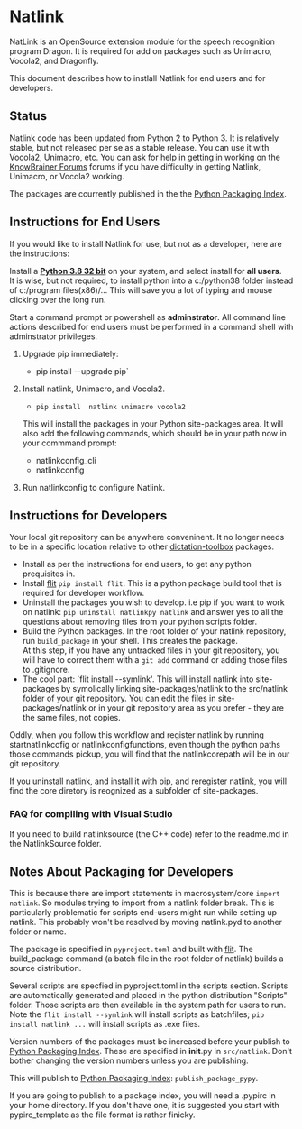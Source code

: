 # Natlink

NatLink is an OpenSource extension module for the speech recognition program Dragon. It is required
for add on packages such as Unimacro, Vocola2, and Dragonfly.

This document describes how to instlall Natlink for end users and for developers.

## Status

Natlink code has been updated from Python 2 to Python 3. It is relatively stable, but not released per se as a stable release. You can use
it with Vocola2, Unimacro, etc. You can ask for
help in getting in working on the [KnowBrainer Forums](https://www.knowbrainer.com/forums/forum/categories.cfm?catid=25&entercat=y&CFTREEITEMKEY=25) forums if you have difficulty in getting Natlink, Unimacro, or Vocola2 working.

The packages are ccurrently published in the 
the [Python Packaging Index](https://pypi.org/). 

## Instructions for End Users

If you would like to install Natlink for use, but not as a developer, here are the instructions:

Install a [**Python 3.8 32 bit**](https://www.python.org/downloads/) on your system, and select install for **all users**.  
It is wise, but not required, to install python into a c:/python38 folder instead of c:/program files(x86)/... This will save
you a lot of typing and mouse clicking over the long run.

Start a command prompt or powershell as **adminstrator**. All command line actions described for end users must be performed in
a command shell with adminstrator privileges.

1. Upgrade pip immediately:

   - pip install --upgrade pip`

2. Install natlink, Unimacro, and Vocola2.
   - `pip install  natlink unimacro vocola2`

   This will install the packages in your Python site-packages area. It will also add the following commands, which should be
   in your path now in your commmand prompt:

   - natlinkconfig_cli
   - natlinkconfig

3. Run natlinkconfig to configure Natlink.

## Instructions for Developers

Your local git repository can be anywhere conveninent. It no longer needs to be in a specific location relative to other
[dictation-toolbox](https://github.com/dictation-toolbox) packages.

- Install as per the instructions for end users, to get any python prequisites in.
- Install [flit](https://pypi.org/project/flit/) `pip install flit`. This is a python package build tool that is required for developer workflow.
- Uninstall the packages you wish to develop. i.e pip if you want to work on natlink:
  `pip uninstall natlinkpy natlink` and answer yes to all the questions about removing files from your python scripts folder.
- Build the Python packages. In the root folder of your natlink repository, run `build_package` in your shell. This creates the package.  
  At this step, if you have any untracked files
  in your git repository, you will have to correct them with a `git add` command or adding those files to .gitignore.
- The cool part: `flit install --symlink'. This will install natlink into site-packages by symolically linking
  site-packages/natlink to the src/natlink folder of your git repository. You can edit the files in site-packages/natlink or
  in your git repository area as you prefer - they are the same files, not copies.

Oddly, when you follow this workflow and register natlink by running startnatlinkcofig or natlinkconfigfunctions, even though the
python paths those commands pickup, you will find that the natlinkcorepath will be in our git repository.

If you uninstall natlink, and install it with pip, and reregister natlink, you will find the core diretory is
reognized as a subfolder of site-packages.

### FAQ for compiling with Visual Studio

If you need to build natlinksource (the C++ code) refer to the readme.md in the NatlinkSource folder.

## Notes About Packaging for Developers

This is because there are import statements in macrosystem/core `import natlink`. So modules trying to import from a natlink folder break.
This is particularly problematic for scripts end-users might run while setting up natlink. This probably won't be resolved
by moving natlink.pyd to another folder or name.

The package is specified in `pyproject.toml` and built with [flit](https://pypi.org/project/flit/). The build_package command
(a batch file in the root folder of natlink) builds a source distribution.

Several scripts are specfied in pyproject.toml in the scripts section. Scripts are automatically generated
and placed in the python distribution "Scripts" folder. Those scripts are then available in the system path for
users to run. Note the `flit install --symlink` will install scripts as batchfiles; `pip install natlink ...` will install
scripts as .exe files.

Version numbers of the packages must be increased before your publish to  [Python Packaging Index](https://pypi.org/). These are specified in **init**.py in `src/natlink`. Don't bother changing the
version numbers unless you are publishing.

This will publish to [Python Packaging Index](https://pypi.org/): `publish_package_pypy`.

If you are going to publish to a package index, you will need a .pypirc in your home directory. If you don't have one,
it is suggested you start with pypirc_template as the file format is rather finicky.
